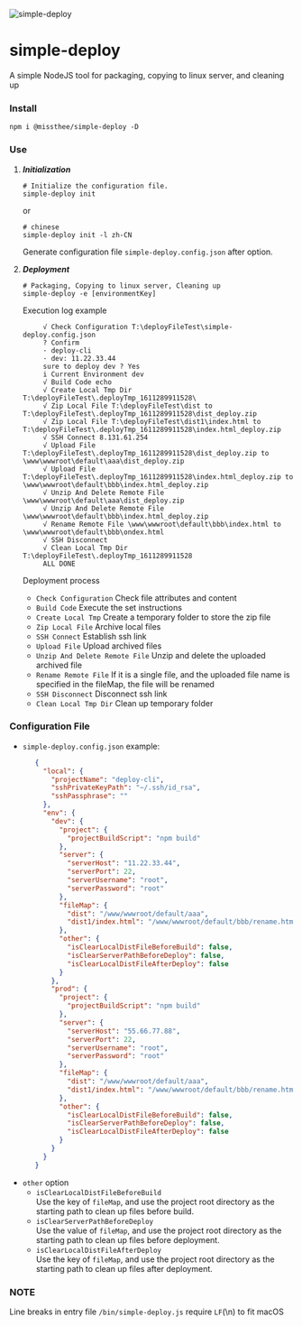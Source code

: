 ![simple-deploy](https://socialify.git.ci/MissThee/simple-deploy/image?font=KoHo&forks=1&language=1&owner=1&pattern=Circuit%20Board&stargazers=1&theme=Light)
# simple-deploy

A simple NodeJS tool for packaging, copying to linux server, and cleaning up

### Install

```
npm i @missthee/simple-deploy -D
```

### Use

1. ***Initialization***
   ```shell
   # Initialize the configuration file.
   simple-deploy init
   ```
   or
   ```shell
   # chinese
   simple-deploy init -l zh-CN
   ```
   Generate configuration file `simple-deploy.config.json` after option.


2. ***Deployment***
   ```shell
   # Packaging, Copying to linux server, Cleaning up
   simple-deploy -e [environmentKey]
   ```
   Execution log example
   ```text
        √ Check Configuration T:\deployFileTest\simple-deploy.config.json
        ? Confirm
        · deploy-cli
        · dev: 11.22.33.44
        sure to deploy dev ? Yes
        i Current Environment dev
        √ Build Code echo
        √ Create Local Tmp Dir T:\deployFileTest\.deployTmp_1611289911528\
        √ Zip Local File T:\deployFileTest\dist to T:\deployFileTest\.deployTmp_1611289911528\dist_deploy.zip
        √ Zip Local File T:\deployFileTest\dist1\index.html to T:\deployFileTest\.deployTmp_1611289911528\index.html_deploy.zip
        √ SSH Connect 8.131.61.254
        √ Upload File T:\deployFileTest\.deployTmp_1611289911528\dist_deploy.zip to \www\wwwroot\default\aaa\dist_deploy.zip
        √ Upload File T:\deployFileTest\.deployTmp_1611289911528\index.html_deploy.zip to \www\wwwroot\default\bbb\index.html_deploy.zip
        √ Unzip And Delete Remote File \www\wwwroot\default\aaa\dist_deploy.zip
        √ Unzip And Delete Remote File \www\wwwroot\default\bbb\index.html_deploy.zip
        √ Rename Remote File \www\wwwroot\default\bbb\index.html to \www\wwwroot\default\bbb\ondex.html
        √ SSH Disconnect
        √ Clean Local Tmp Dir T:\deployFileTest\.deployTmp_1611289911528
        ALL DONE
   ```
   Deployment process
    + `Check Configuration` Check file attributes and content
    + `Build Code` Execute the set instructions
    + `Create Local Tmp` Create a temporary folder to store the zip file
    + `Zip Local File` Archive local files
    + `SSH Connect` Establish ssh link
    + `Upload File` Upload archived files
    + `Unzip And Delete Remote File` Unzip and delete the uploaded archived file
    + `Rename Remote File` If it is a single file, and the uploaded file name is specified in the fileMap, the file will be renamed
    + `SSH Disconnect` Disconnect ssh link
    + `Clean Local Tmp Dir` Clean up temporary folder

### Configuration File

+ `simple-deploy.config.json` example:
   ```json
      {
        "local": {
          "projectName": "deploy-cli",
          "sshPrivateKeyPath": "~/.ssh/id_rsa",
          "sshPassphrase": ""
        },
        "env": {
          "dev": {
            "project": {
              "projectBuildScript": "npm build"
            },
            "server": {
              "serverHost": "11.22.33.44",
              "serverPort": 22,
              "serverUsername": "root",
              "serverPassword": "root"
            },
            "fileMap": {
              "dist": "/www/wwwroot/default/aaa",
              "dist1/index.html": "/www/wwwroot/default/bbb/rename.html"
            },
            "other": {
              "isClearLocalDistFileBeforeBuild": false,
              "isClearServerPathBeforeDeploy": false,
              "isClearLocalDistFileAfterDeploy": false
            }
          },
          "prod": {
            "project": {
              "projectBuildScript": "npm build"
            },
            "server": {
              "serverHost": "55.66.77.88",
              "serverPort": 22,
              "serverUsername": "root",
              "serverPassword": "root"
            },
            "fileMap": {
              "dist": "/www/wwwroot/default/aaa",
              "dist1/index.html": "/www/wwwroot/default/bbb/rename.html"
            },
            "other": {
              "isClearLocalDistFileBeforeBuild": false,
              "isClearServerPathBeforeDeploy": false,
              "isClearLocalDistFileAfterDeploy": false
            }
          }
        }
      }
   ```
+ `other` option
    + `isClearLocalDistFileBeforeBuild`  
      Use the key of `fileMap`, and use the project root directory as the starting path to clean up files before build.
    + `isClearServerPathBeforeDeploy`  
      Use the value of `fileMap`, and use the project root directory as the starting path to clean up files before deployment.
    + `isClearLocalDistFileAfterDeploy`  
      Use the key of `fileMap`, and use the project root directory as the starting path to clean up files after deployment.

### NOTE
  Line breaks in entry file `/bin/simple-deploy.js` require `LF`(\n) to fit macOS